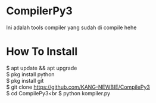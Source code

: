 # CompilerPy3
Ini adalah tools compiler yang sudah di compile hehe
# How To Install
$ apt update && apt upgrade<br>
$ pkg install python<br>
$ pkg install git<br>
$ git clone https://github.com/KANG-NEWBIE/CompilePy3<br>
$ cd CompilePy3<br
$ python kompiler.py

